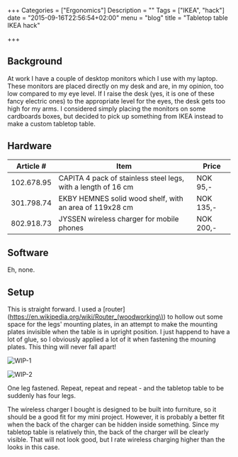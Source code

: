 +++
Categories = ["Ergonomics"]
Description = ""
Tags = ["IKEA", "hack"]
date = "2015-09-16T22:56:54+02:00"
menu = "blog"
title = "Tabletop table IKEA hack"

+++

Background
----------

At work I have a couple of desktop monitors which I use with my laptop. These monitors are placed directly on my desk and are, in my opinion, too low compared to my eye level. If I raise the desk (yes, it is one of these fancy electric ones) to the appropriate level for the eyes, the desk gets too high for my arms. I considered simply placing the monitors on some cardboards boxes, but decided to pick up something from IKEA instead to make a custom tabletop table.

Hardware
--------

Article #  | Item                                                          | Price
---------- | ------------------------------------------------------------- | ---------
102.678.95 | CAPITA 4 pack of stainless steel legs, with a length of 16 cm | NOK 95,- 
301.798.74 | EKBY HEMNES solid wood shelf, with an area of 119x28 cm       | NOK 135,-
802.918.73 | JYSSEN wireless charger for mobile phones                     | NOK 200,-

Software
--------

Eh, none.

Setup
-----

This is straight forward. I used a [router](https://en.wikipedia.org/wiki/Router_(woodworking\)) to hollow out some space for the legs' mounting plates, in an attempt to make the mounting plates invisible when the table is in upright position. I just happend to have a lot of glue, so I obviously applied a lot of it when fastening the mouning plates. This thing will never fall apart!

![WIP-1](/img/ikea-hack-1.png)

![WIP-2](/img/ikea-hack-2.png)

One leg fastened. Repeat, repeat and repeat - and the tabletop table to be suddenly has four legs.

The wireless charger I bought is designed to be built into furniture, so it should be a good fit for my mini project. However, it is probably a better fit when the back of the charger can be hidden inside something. Since my tabletop table is relatively thin, the back of the charger will be clearly visible. That will not look good, but I rate wireless charging higher than the looks in this case.
